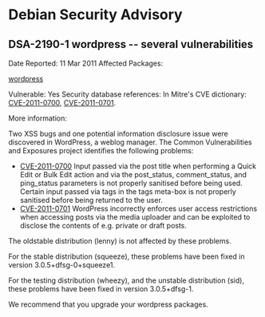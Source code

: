 
Debian Security Advisory
========================


DSA-2190-1 wordpress -- several vulnerabilities
-----------------------------------------------



Date Reported:
11 Mar 2011
Affected Packages:

[wordpress](https://packages.debian.org/src:wordpress)

Vulnerable:
Yes
Security database references:
In Mitre's CVE dictionary: [CVE-2011-0700](https://security-tracker.debian.org/tracker/CVE-2011-0700), [CVE-2011-0701](https://security-tracker.debian.org/tracker/CVE-2011-0701).  

More information:

Two XSS bugs and one potential information disclosure issue were discovered
in WordPress, a weblog manager.
The Common Vulnerabilities and Exposures project identifies the
following problems:


* [CVE-2011-0700](https://security-tracker.debian.org/tracker/CVE-2011-0700)
Input passed via the post title when performing a Quick Edit or
 Bulk Edit action and via the post\_status, comment\_status,
 and ping\_status parameters is not properly sanitised before being used.
 Certain input passed via tags in the tags meta-box is not properly sanitised
 before being returned to the user.
* [CVE-2011-0701](https://security-tracker.debian.org/tracker/CVE-2011-0701)
WordPress incorrectly enforces user access restrictions when accessing posts
 via the media uploader and can be exploited to disclose the contents
 of e.g. private or draft posts.


The oldstable distribution (lenny) is not affected by these problems.


For the stable distribution (squeeze), these problems have been fixed in
version 3.0.5+dfsg-0+squeeze1.


For the testing distribution (wheezy), and the unstable distribution (sid),
these problems have been fixed in version 3.0.5+dfsg-1.


We recommend that you upgrade your wordpress packages.





